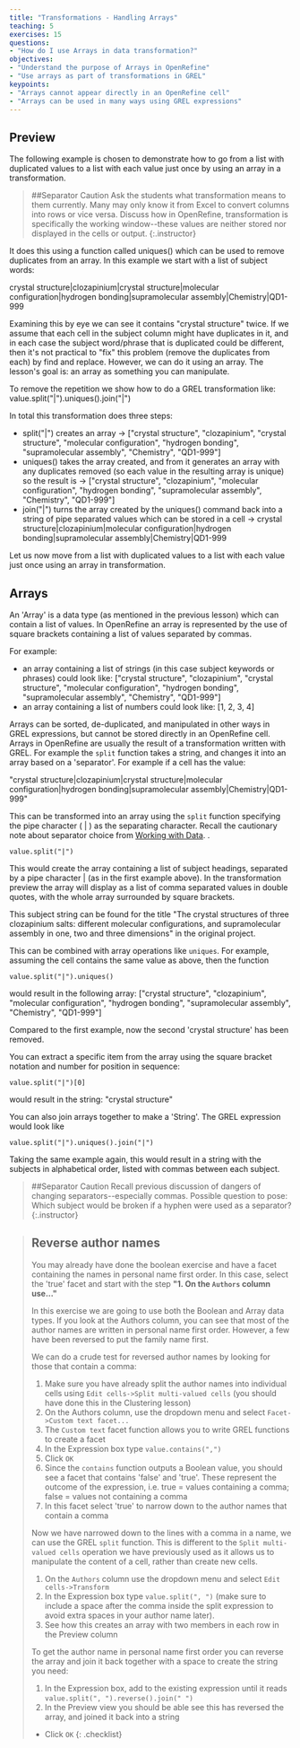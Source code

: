 ```yaml
---
title: "Transformations - Handling Arrays"
teaching: 5
exercises: 15
questions:
- "How do I use Arrays in data transformation?"
objectives:
- "Understand the purpose of Arrays in OpenRefine"
- "Use arrays as part of transformations in GREL"
keypoints:
- "Arrays cannot appear directly in an OpenRefine cell"
- "Arrays can be used in many ways using GREL expressions"
---
```


## Preview
The following example is chosen to demonstrate how to go from a list with duplicated values to a list with each value just once by using an array in a transformation. 

>##Separator Caution
>Ask the students what transformation means to them currently.  Many may only know it from Excel to convert columns into rows or vice versa. Discuss how in OpenRefine, transformation is specifically the working window--these values are neither stored nor displayed in the cells or output.
{:.instructor}

It does this using a function called uniques() which can be used to remove duplicates from an array. In this example we start with a list of subject words:

crystal structure|clozapinium|crystal structure|molecular configuration|hydrogen bonding|supramolecular assembly|Chemistry|QD1-999

Examining this by eye we can see it contains "crystal structure" twice. If we assume that each cell in the subject column might have duplicates in it, and in each case the subject word/phrase that is duplicated could be different, then it's not practical to "fix" this problem (remove the duplicates from each) by find and replace. However, we can do it using an array. The lesson's goal is: an array as something you can manipulate.

To remove the repetition we show how to do a GREL transformation like:
value.split("|").uniques().join("|")

In total this transformation does three steps:

- split("|") creates an array -> ["crystal structure", "clozapinium", "crystal structure", "molecular configuration", "hydrogen bonding", "supramolecular assembly", "Chemistry", "QD1-999"]
- uniques() takes the array created, and from it generates an array with any duplicates removed (so each value in the resulting array is unique) so the result is -> ["crystal structure", "clozapinium", "molecular configuration", "hydrogen bonding", "supramolecular assembly", "Chemistry", "QD1-999"]
- join("|") turns the array created by the uniques() command back into a string of pipe separated values which can be stored in a cell -> crystal structure|clozapinium|molecular configuration|hydrogen bonding|supramolecular assembly|Chemistry|QD1-999

Let us now move from a list with duplicated values to a list with each value just once using an array in transformation.

## Arrays
An 'Array' is a data type (as mentioned in the previous lesson) which can contain a list of values. In OpenRefine an array is represented by the use of square brackets containing a list of values separated by commas.

For example:

- an array containing a list of strings (in this case subject keywords or phrases) could look like: ["crystal structure", "clozapinium", "crystal structure", "molecular configuration", "hydrogen bonding", "supramolecular assembly", "Chemistry", "QD1-999"]
- an array containing a list of numbers could look like: [1, 2, 3, 4]

Arrays can be sorted, de-duplicated, and manipulated in other ways in GREL expressions, but cannot be stored directly in an OpenRefine cell. Arrays in OpenRefine are usually the result of a transformation written with GREL. For example the ```split``` function takes a string, and changes it into an array based on a 'separator'. For example if a cell has the value:

"crystal structure|clozapinium|crystal structure|molecular configuration|hydrogen bonding|supramolecular assembly|Chemistry|QD1-999"

This can be transformed into an array using the ```split``` function specifying the pipe character ( | ) as the separating character. Recall the cautionary note about separator choice from [Working with Data](https://librarycarpentry.org/lc-open-refine/03-working-with-data/index.html).
.
```
value.split("|")
```
This would create the array containing a list of subject headings, separated by a pipe character | (as in the first example above). In the transformation preview the array will display as a list of comma separated values in double quotes, with the whole array surrounded by square brackets.

This subject string can be found for the title "The crystal structures of three clozapinium salts: different molecular configurations, and supramolecular assembly in one, two and three dimensions" in the original project. 

This can be combined with array operations like ```uniques```. For example, assuming the cell contains the same value as above, then the function
```
value.split("|").uniques()
```
would result in the following array:
["crystal structure", "clozapinium", "molecular configuration", "hydrogen bonding", "supramolecular assembly", "Chemistry", "QD1-999"]

Compared to the first example, now the second 'crystal structure' has been removed. 

You can extract a specific item from the array using the square bracket notation and number for position in sequence:
```
value.split("|")[0]
```
would result in the string: 
"crystal structure"

You can also join arrays together to make a 'String'. The GREL expression would look like
```
value.split("|").uniques().join("|")
```
Taking the same example again, this would result in a string with the subjects in alphabetical order, listed with commas between each subject.

>##Separator Caution
>Recall previous discussion of dangers of changing separators--especially commas.  Possible question to pose: Which subject would be broken if a hyphen were used as a separator?
{:.instructor}

>## Reverse author names
>You may already have done the boolean exercise and have a facet containing the names in personal name first order. In this case, select the 'true' facet and start with the step **"1. On the ```Authors``` column use..."**
>
>In this exercise we are going to use both the Boolean and Array data types.
>If you look at the Authors column, you can see that most of the author names are written in personal name first order. However, a few have been reversed to put the family name first.
>
>We can do a crude test for reversed author names by looking for those that contain a comma:
>
>1. Make sure you have already split the author names into individual cells using ```Edit cells->Split multi-valued cells``` (you should have done this in the Clustering lesson)
>2. On the Authors column, use the dropdown menu and select ```Facet->Custom text facet...```
>3. The ```Custom text``` facet function allows you to write GREL functions to create a facet
>4. In the Expression box type ```value.contains(",")```
>5. Click ```OK```
>6. Since the ```contains``` function outputs a Boolean value, you should see a facet that contains 'false' and 'true'. These represent the outcome of the expression, i.e. true = values containing a comma; false = values not containing a comma
>7. In this facet select 'true' to narrow down to the author names that contain a comma
>
>Now we have narrowed down to the lines with a comma in a name, we can use the GREL ```split``` function. This is different to the ```Split multi-valued cells``` operation we have previously used as it allows us to manipulate the content of a cell, rather than create new cells.
>
>1. On the ```Authors``` column use the dropdown menu and select ```Edit cells->Transform ```
>2. In the Expression box type ```value.split(", ")``` (make sure to include a space after the comma inside the split expression to avoid extra spaces in your author name later).
>3. See how this creates an array with two members in each row in the Preview column
>
>To get the author name in personal name first order you can reverse the array and join it back together with a space to create the string you need:
>
>1. In the Expression box, add to the existing expression until it reads ```value.split(", ").reverse().join(" ")```
>2. In the Preview view you should be able see this has reversed the array, and joined it back into a string
>* Click ```OK```
{: .checklist}
